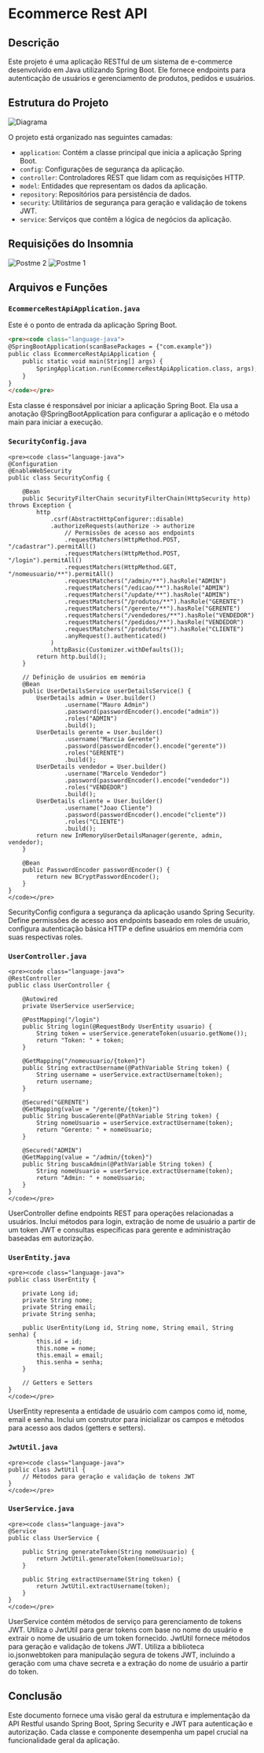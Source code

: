 # Ecommerce Rest API

## Descrição

Este projeto é uma aplicação RESTful de um sistema de e-commerce desenvolvido em Java utilizando Spring Boot. Ele fornece endpoints para autenticação de usuários e gerenciamento de produtos, pedidos e usuários.

## Estrutura do Projeto

![Diagrama](https://github.com/Arthurrsm/ecommerce_RestAPI/assets/125709335/57a9b85d-d75f-498e-ae9d-5ce698d094df)

O projeto está organizado nas seguintes camadas:

- `application`: Contém a classe principal que inicia a aplicação Spring Boot.
- `config`: Configurações de segurança da aplicação.
- `controller`: Controladores REST que lidam com as requisições HTTP.
- `model`: Entidades que representam os dados da aplicação.
- `repository`: Repositórios para persistência de dados.
- `security`: Utilitários de segurança para geração e validação de tokens JWT.
- `service`: Serviços que contêm a lógica de negócios da aplicação.

## Requisições do Insomnia

![Postme 2](https://github.com/Arthurrsm/ecommerce_RestAPI/assets/125709335/cbeb8ef1-66ea-4170-87d1-9bdba223f199)
![Postme 1](https://github.com/Arthurrsm/ecommerce_RestAPI/assets/125709335/42133d0e-ed73-4fc8-9e6c-501dbe04f164)

## Arquivos e Funções

### `EcommerceRestApiApplication.java`

Este é o ponto de entrada da aplicação Spring Boot.

```html
<pre><code class="language-java">
@SpringBootApplication(scanBasePackages = {"com.example"})
public class EcommerceRestApiApplication {
    public static void main(String[] args) {
        SpringApplication.run(EcommerceRestApiApplication.class, args);
    }
}
</code></pre>
```
Esta classe é responsável por iniciar a aplicação Spring Boot. Ela usa a anotação @SpringBootApplication para configurar a aplicação e o método main para iniciar a execução.

### `SecurityConfig.java`
```
<pre><code class="language-java">
@Configuration
@EnableWebSecurity
public class SecurityConfig {
    
    @Bean
    public SecurityFilterChain securityFilterChain(HttpSecurity http) throws Exception {
        http
            .csrf(AbstractHttpConfigurer::disable)
            .authorizeRequests(authorize -> authorize
                // Permissões de acesso aos endpoints
                .requestMatchers(HttpMethod.POST, "/cadastrar").permitAll()
                .requestMatchers(HttpMethod.POST, "/login").permitAll()
                .requestMatchers(HttpMethod.GET, "/nomeusuario/**").permitAll()
                .requestMatchers("/admin/**").hasRole("ADMIN")
                .requestMatchers("/edicao/**").hasRole("ADMIN")
                .requestMatchers("/update/**").hasRole("ADMIN")
                .requestMatchers("/produtos/**").hasRole("GERENTE")
                .requestMatchers("/gerente/**").hasRole("GERENTE")
                .requestMatchers("/vendedores/**").hasRole("VENDEDOR")
                .requestMatchers("/pedidos/**").hasRole("VENDEDOR")
                .requestMatchers("/produtos/**").hasRole("CLIENTE")
                .anyRequest().authenticated()
            )
            .httpBasic(Customizer.withDefaults());
        return http.build();
    }

    // Definição de usuários em memória
    @Bean
    public UserDetailsService userDetailsService() {
        UserDetails admin = User.builder()
                .username("Mauro Admin")
                .password(passwordEncoder().encode("admin"))
                .roles("ADMIN")
                .build();
        UserDetails gerente = User.builder()
                .username("Marcia Gerente")
                .password(passwordEncoder().encode("gerente"))
                .roles("GERENTE")
                .build();
        UserDetails vendedor = User.builder()
                .username("Marcelo Vendedor")
                .password(passwordEncoder().encode("vendedor"))
                .roles("VENDEDOR")
                .build();
        UserDetails cliente = User.builder()
                .username("Joao Cliente")
                .password(passwordEncoder().encode("cliente"))
                .roles("CLIENTE")
                .build();
        return new InMemoryUserDetailsManager(gerente, admin, vendedor);
    }

    @Bean
    public PasswordEncoder passwordEncoder() {
        return new BCryptPasswordEncoder();
    }
}
</code></pre>
```

SecurityConfig configura a segurança da aplicação usando Spring Security. Define permissões de acesso aos endpoints baseado em roles de usuário, configura autenticação básica HTTP e define usuários em memória com suas respectivas roles.

### `UserController.java`
```
<pre><code class="language-java">
@RestController
public class UserController {

    @Autowired
    private UserService userService;

    @PostMapping("/login")
    public String login(@RequestBody UserEntity usuario) {
        String token = userService.generateToken(usuario.getNome());
        return "Token: " + token;
    }

    @GetMapping("/nomeusuario/{token}")
    public String extractUsername(@PathVariable String token) {
        String username = userService.extractUsername(token);
        return username;
    }

    @Secured("GERENTE")
    @GetMapping(value = "/gerente/{token}")
    public String buscaGerente(@PathVariable String token) {
        String nomeUsuario = userService.extractUsername(token);
        return "Gerente: " + nomeUsuario;
    }

    @Secured("ADMIN")
    @GetMapping(value = "/admin/{token}")
    public String buscaAdmin(@PathVariable String token) {
        String nomeUsuario = userService.extractUsername(token);
        return "Admin: " + nomeUsuario;
    }
}
</code></pre>
```
UserController define endpoints REST para operações relacionadas a usuários. Inclui métodos para login, extração de nome de usuário a partir de um token JWT e consultas específicas para gerente e administração baseadas em autorização.

### `UserEntity.java`
```
<pre><code class="language-java">
public class UserEntity {

    private Long id;
    private String nome;
    private String email;
    private String senha;

    public UserEntity(Long id, String nome, String email, String senha) {
        this.id = id;
        this.nome = nome;
        this.email = email;
        this.senha = senha;
    }

    // Getters e Setters
}
</code></pre>
```
UserEntity representa a entidade de usuário com campos como id, nome, email e senha. Inclui um construtor para inicializar os campos e métodos para acesso aos dados (getters e setters).

### `JwtUtil.java`
```
<pre><code class="language-java">
public class JwtUtil {
    // Métodos para geração e validação de tokens JWT
}
</code></pre>
```
### `UserService.java`
```
<pre><code class="language-java">
@Service
public class UserService {

    public String generateToken(String nomeUsuario) {
        return JwtUtil.generateToken(nomeUsuario);
    }

    public String extractUsername(String token) {
        return JwtUtil.extractUsername(token);
    }
}
</code></pre>
```
UserService contém métodos de serviço para gerenciamento de tokens JWT. Utiliza o JwtUtil para gerar tokens com base no nome do usuário e extrair o nome de usuário de um token fornecido.
JwtUtil fornece métodos para geração e validação de tokens JWT. Utiliza a biblioteca io.jsonwebtoken para manipulação segura de tokens JWT, incluindo a geração com uma chave secreta e a extração do nome de usuário a partir do token.


## Conclusão

Este documento fornece uma visão geral da estrutura e implementação da API Restful usando Spring Boot, Spring Security e JWT para autenticação e autorização. Cada classe e componente desempenha um papel crucial na funcionalidade geral da aplicação.
